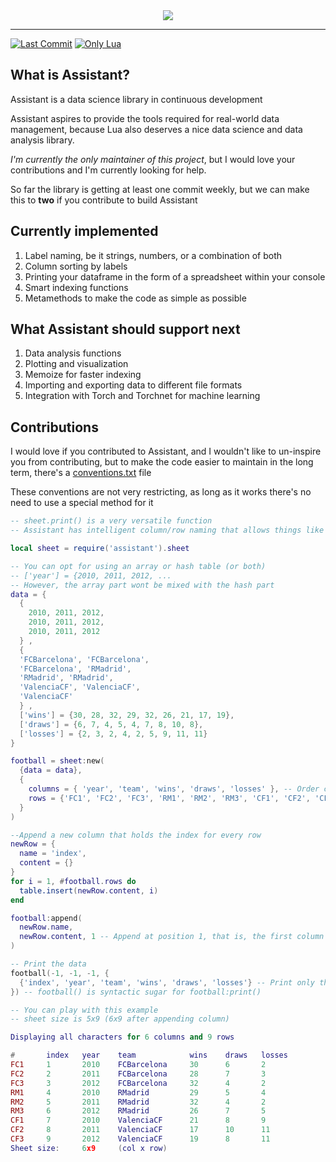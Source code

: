 <div align="center">
  <img src="https://github.com/coalio/Assistant/blob/master/docs/repo/assistant-brand-l.png">
</div>

-----------------

[![Last Commit](https://img.shields.io/github/last-commit/coalio/assistant)](https://github.com/coalio/Assistant/commits/master)
[![Only Lua](https://img.shields.io/badge/lua-100%25-blue)](https://github.com/coalio/Assistant/search?l=lua)

## What is Assistant?

Assistant is a data science library in continuous development

Assistant aspires to provide the tools required for real-world data management,
because Lua also deserves a nice data science and data analysis library.

*I'm currently the only maintainer of this project*, but I would love your contributions
and I'm currently looking for help.

So far the library is getting at least one commit weekly, but we can make this to **two** if you contribute to build Assistant

## Currently implemented

1. Label naming, be it strings, numbers, or a combination of both
2. Column sorting by labels
3. Printing your dataframe in the form of a spreadsheet within your console
4. Smart indexing functions
5. Metamethods to make the code as simple as possible

## What Assistant should support next

1. Data analysis functions
2. Plotting and visualization
3. Memoize for faster indexing
4. Importing and exporting data to different file formats
5. Integration with Torch and Torchnet for machine learning

## Contributions

I would love if you contributed to Assistant, and I wouldn't like to un-inspire you from contributing,
but to make the code easier to maintain in the long term, there's a <a href="https://github.com/coalio/Assistant/blob/master/conventions.txt">conventions.txt</a> file
  
These conventions are not very restricting, as long as it works there's no need to use a special method for it

```lua
-- sheet.print() is a very versatile function
-- Assistant has intelligent column/row naming that allows things like this example

local sheet = require('assistant').sheet

-- You can opt for using an array or hash table (or both)
-- ['year'] = {2010, 2011, 2012, ...
-- However, the array part wont be mixed with the hash part
data = {
  { 
    2010, 2011, 2012,
    2010, 2011, 2012,
    2010, 2011, 2012
  } ,
  {
  'FCBarcelona', 'FCBarcelona',
  'FCBarcelona', 'RMadrid',
  'RMadrid', 'RMadrid',
  'ValenciaCF', 'ValenciaCF',
  'ValenciaCF'
  } ,
  ['wins'] = {30, 28, 32, 29, 32, 26, 21, 17, 19},
  ['draws'] = {6, 7, 4, 5, 4, 7, 8, 10, 8},
  ['losses'] = {2, 3, 2, 4, 2, 5, 9, 11, 11}
}

football = sheet:new(
  {data = data},
  {
    columns = { 'year', 'team', 'wins', 'draws', 'losses' }, -- Order columns like this
    rows = {'FC1', 'FC2', 'FC3', 'RM1', 'RM2', 'RM3', 'CF1', 'CF2', 'CF3'} -- Give rows a label
  }
)

--Append a new column that holds the index for every row
newRow = {
  name = 'index',
  content = {}
}
for i = 1, #football.rows do
  table.insert(newRow.content, i)
end

football:append(
  newRow.name,
  newRow.content, 1 -- Append at position 1, that is, the first column
)

-- Print the data
football(-1, -1, -1, {
  {'index', 'year', 'team', 'wins', 'draws', 'losses'} -- Print only these columns and in this order
}) -- football() is syntactic sugar for football:print()

-- You can play with this example
-- sheet size is 5x9 (6x9 after appending column)
```

```lua
Displaying all characters for 6 columns and 9 rows

#       index   year    team            wins    draws   losses
FC1     1       2010    FCBarcelona     30      6       2
FC2     2       2011    FCBarcelona     28      7       3
FC3     3       2012    FCBarcelona     32      4       2
RM1     4       2010    RMadrid         29      5       4
RM2     5       2011    RMadrid         32      4       2
RM3     6       2012    RMadrid         26      7       5
CF1     7       2010    ValenciaCF      21      8       9
CF2     8       2011    ValenciaCF      17      10      11
CF3     9       2012    ValenciaCF      19      8       11
Sheet size:     6x9     (col x row)
```
